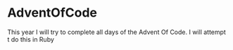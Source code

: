 # AdventOfCode
This year I will try to complete all days of the Advent Of Code. I will attempt t do this in Ruby